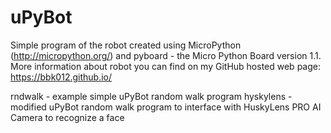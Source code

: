 # uPyBot
Simple program of the robot created using MicroPython (http://micropython.org/) and pyboard - the Micro Python Board version 1.1.
More information about robot you can find on my GitHub hosted web page: https://bbk012.github.io/

rndwalk - example simple uPyBot random walk program
hyskylens - modified uPyBot random walk program to interface with HuskyLens PRO AI Camera to recognize a face

